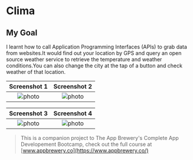 

# Clima

## My Goal
I learnt how to call Application Programming Interfaces (APIs) to grab data from websites.It would find out your location by GPS and query an open source weather service to retrieve the temperature and weather conditions.You can also change the city at the tap of a button and check weather of that location.

| Screenshot 1 | Screenshot 2 |
|:----------------------:|:------------:|
| ![photo](https://user-images.githubusercontent.com/44671239/56310085-953ff300-6168-11e9-8dc0-265a45521821.png) | ![photo](https://user-images.githubusercontent.com/44671239/56310086-953ff300-6168-11e9-8cb2-b0478e208f06.png) |


| Screenshot 3 | Screenshot 4 |
|:----------------------:|:------------:|
| ![photo](https://user-images.githubusercontent.com/44671239/56310087-95d88980-6168-11e9-90aa-7c37ed977a8e.png) | ![photo](https://user-images.githubusercontent.com/44671239/56310088-95d88980-6168-11e9-8d07-16188e0644be.png) |


>This is a companion project to The App Brewery's Complete App Developement Bootcamp, check out the full course at [www.appbrewery.co](https://www.appbrewery.co/)


